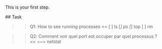This is your first step.

## Task

>>Q1: How to see running processes <<
[ ] ls
[*] ps
[*] top
[ ] rm

>>Q2: Comment voir quel port est occuper par quel processus ?<<
 =~= netstat

